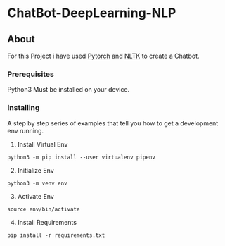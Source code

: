 # ChatBot-DeepLearning-NLP

## About

For this Project i have used [Pytorch](https://pytorch.org/docs/stable/index.html) and [NLTK](https://www.nltk.org/) to create a Chatbot.

### Prerequisites

Python3 Must be installed on your device.

### Installing

A step by step series of examples that tell you how to get a development env running.

1. Install Virtual Env

```
python3 -m pip install --user virtualenv pipenv
```

2. Initialize Env

```
python3 -m venv env
```
3. Activate Env
```
source env/bin/activate
```

4. Install Requirements

```
pip install -r requirements.txt
```